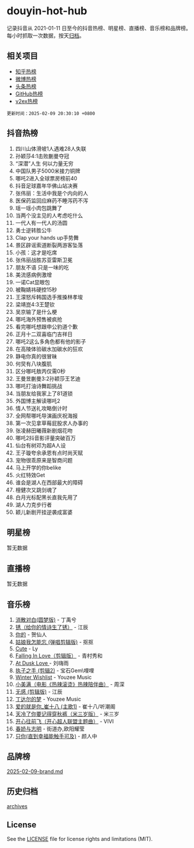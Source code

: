 # douyin-hot-hub

记录抖音从 2021-01-11 日至今的抖音热榜、明星榜、直播榜、音乐榜和品牌榜。每小时抓取一次数据，按天[归档](archives)。

## 相关项目

- [知乎热榜](https://github.com/lonnyzhang423/zhihu-hot-hub)
- [微博热榜](https://github.com/lonnyzhang423/weibo-hot-hub)
- [头条热榜](https://github.com/lonnyzhang423/toutiao-hot-hub)
- [GitHub热榜](https://github.com/lonnyzhang423/github-hot-hub)
- [v2ex热榜](https://github.com/lonnyzhang423/v2ex-hot-hub)


`更新时间：2025-02-09 20:30:10 +0800`

## 抖音热榜

1. 四川山体滑坡1人遇难28人失联
1. 孙颖莎4:1击败蒯曼夺冠
1. “深潜”人生 何以力量无穷
1. 中国队男子5000米接力铜牌
1. 哪吒2进入全球票房榜前40
1. 抖音足球嘉年华佛山站决赛
1. 张伟丽：生活中我是个内向的人
1. 医保药监回应麻药不睡泻药不泻
1. 瑶一瑶小肉包跳舞了
1. 当两个没主见的人考虑吃什么
1. 一代人有一代人的汤圆
1. 勇士逆转胜公牛
1. Clap your hands up手势舞
1. 景区辟谣索道断裂两游客坠落
1. 小孩：这才是吃席
1. 张伟丽战胜苏亚雷斯卫冕
1. 朋友不语 只是一味的吃
1. 美流感病例激增
1. 一诺Cat显眼包
1. 被鞠婧祎硬控15秒
1. 王濛怒斥韩国选手推搡林孝埈
1. 梁靖崑4:3王楚钦
1. 吴京输了是什么梗
1. 哪吒海外预售被疯抢
1. 看完哪吒想跟申公豹道个歉
1. 正月十二双喜临门吉祥日
1. 哪吒2这么多角色都有他的影子
1. 在高陵体验碳水加碳水的狂欢
1. 静电你真的很冒昧
1. 何炅有八块腹肌
1. 区分哪吒敖丙仅需0秒
1. 王曼昱蒯曼3:2孙颖莎王艺迪
1. 哪吒打油诗舞蹈挑战
1. 当朋友给我家上了81道锁
1. 外国博主解读哪吒2
1. 情人节送礼攻略倒计时
1. 全网帮哪吒导演画庆祝海报
1. 第一次见拿草莓屁股求人办事的
1. 张凌赫田曦薇新剧烟花吻
1. 哪吒2抖音影评量突破百万
1. 仙台有树邓为超A人设
1. 王子璇夸余承恩有点时尚天赋
1. 宠物很乖原来是智商问题
1. 马上开学的你belike
1. 火红特效Get
1. 谁会是湖人在西部最大的障碍
1. 檀健次又跳剑魂了
1. 白月光标配黑长直我先用了
1. 湖人力克步行者
1. 颖儿新剧开挂逆袭成富婆

## 明星榜

暂无数据

## 直播榜

暂无数据

## 音乐榜

1. [消散对白(圆梦版)](https://sf5-hl-cdn-tos.douyinstatic.com/obj/tos-cn-ve-2774/og4jB5I5IizzoZVAAAzWgBMAsMDWoArfwBOiFs) - 丁禹兮
1. [锈（给你的情诗生了锈）](https://sf5-hl-cdn-tos.douyinstatic.com/obj/tos-cn-ve-2774/o8a1PBtVqIYbPEGK6e5A4egedVMdm3fCIz6bbE) - 江辰
1. [你的](https://sf5-hl-cdn-tos.douyinstatic.com/obj/tos-cn-ve-2774/oYuIeKf42jB7sEV6B2upMdpYAgfrQWj0FeRegh) - 贺仙人
1. [姑娘我怎能忘 (弹唱剪辑版)](https://sf5-hl-cdn-tos.douyinstatic.com/obj/tos-cn-ve-2774/okamwrBGEMz6illuEofAsMV4yzF5tVWbBiA5AI) - 抠抠
1. [Cute](https://sf5-hl-cdn-tos.douyinstatic.com/obj/tos-cn-ve-2774/o4IbIzHWKAAB4wsS5qMBRiiAlEBGTpQRNfFvuo) - Ly
1. [Falling In Love（剪辑版）](https://sf6-cdn-tos.douyinstatic.com/obj/tos-cn-ve-2774/o8ajpA8zzgBPahbBIO8AcKGBLJezFCRd1wfP9f) - 青村秀和
1. [ At Dusk  Love ](https://sf5-hl-cdn-tos.douyinstatic.com/obj/tos-cn-ve-2774/o8CrpCf5CaYgI4ZrtQgMQAFEfuGqNnRSDQAPBc) - 刘嗨雨
1. [执子之手 (剪辑2)](https://sf5-hl-cdn-tos.douyinstatic.com/obj/tos-cn-ve-2774/oUoZLQjCc31XzqsBnBQUNgeKtYPBcgbFDwtfcu) - 宝石Gem\哩哩
1. [Winter Wishlist](https://sf5-hl-cdn-tos.douyinstatic.com/obj/tos-cn-ve-2774/oIIgUOeamCFCVAzxN6MFRLIBlLGpUqQxeeHrLE) - Youzee Music
1. [小美满（电影《热辣滚烫》热辣陪伴曲）](https://sf5-hl-cdn-tos.douyinstatic.com/obj/tos-cn-ve-2774/o0GAn2lSgfZIDUgtevCGDQYnFg4CwnrBaxbTZL) - 周深
1. [无感 (剪辑版)](https://sf5-hl-cdn-tos.douyinstatic.com/obj/tos-cn-ve-2774/o0eIsUzJBDlQaQFC5OFlgbMEZC1TFYBftOBn6p) - 江辰
1. [丁达尔的梦](https://sf5-hl-cdn-tos.douyinstatic.com/obj/tos-cn-ve-2774/oMU3WirUZBVQkAC9ccG5P2IQirziZM2RTInUY) - Youzee Music
1. [爱的就是你_崔十八 (主歌1)](https://sf5-hl-cdn-tos.douyinstatic.com/obj/tos-cn-ve-2774/oI5BO5DhFZ6UTcNCnZaOCBLtZ7WIMQGfgnXf5E) - 崔十八/听潮阁
1. [天冷了你要记得穿秋裤（米三岁版）](https://sf5-hl-cdn-tos.douyinstatic.com/obj/tos-cn-ve-2774/oQlIwVIDWiZ6BQilAorS7MA0AgCkQDvcZAdm1) - 米三岁
1. [开心往前飞（开心超人联盟主题曲）](https://sf5-hl-cdn-tos.douyinstatic.com/obj/tos-cn-ve-2774/9d8fb7c82cf1421fb93a9fe925275e0a) - VIVI
1. [春娇与志明](https://sf5-hl-cdn-tos.douyinstatic.com/obj/tos-cn-ve-2774/e530d8fceb7044b39707d7f9ff54add1) - 街道办,欧阳耀莹
1. [只你(直到幸福能触手可及)](https://sf5-hl-cdn-tos.douyinstatic.com/obj/tos-cn-ve-2774/o0lBkRDzFTeaVSUz3ZZSCBVtZ5DIMQGfgmEAuE) - 颜人中

## 品牌榜

[2025-02-09-brand.md](archives/2025-02-09-brand.md)

## 历史归档

[archives](archives)

## License

See the [LICENSE](LICENSE) file for license rights and limitations (MIT).
